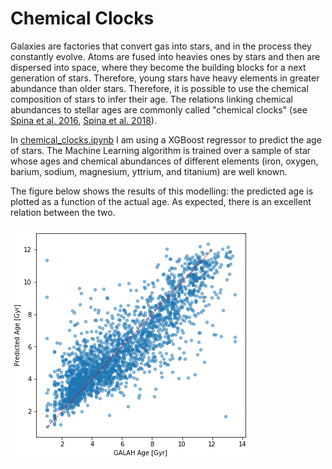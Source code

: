 # Chemical Clocks

Galaxies are factories that convert gas into stars, and in the process they constantly evolve. Atoms are fused into heavies ones by stars and then are dispersed into space, where they become the building blocks for a next generation of stars. Therefore, young stars have heavy elements in greater abundance than older stars. Therefore, it is possible to use the chemical composition of stars to infer their age. The relations linking chemical abundances to stellar ages are commonly called "chemical clocks" (see [Spina et al. 2016](https://ui.adsabs.harvard.edu/abs/2016A%26A...593A.125S/abstract), [Spina et al. 2018](https://ui.adsabs.harvard.edu/abs/2018MNRAS.474.2580S/abstract)).

In [chemical_clocks.ipynb](chemical_clocks.ipynb) I am using a XGBoost regressor to predict the age of stars. The Machine Learning algorithm is trained over a sample of star whose ages and chemical abundances of different elements (iron, oxygen, barium, sodium, magnesium, yttrium, and titanium) are well known. 

The figure below shows the results of this modelling: the predicted age is plotted as a function of the actual age. As expected, there is an excellent relation between the two.

![fig](chemical_clock.png)

